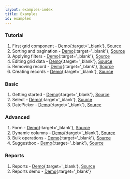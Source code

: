 ```yaml
---
layout: examples-index
title: Examples
id: examples
---
```


### Tutorial

1. First grid component - [Demo](/examples/first-grid-component){:target='_blank'}, [Source](/docs/first-grid-component.html)
2. Sorting and pagination - [Demo](/examples/sorting-and-pagination){:target='_blank'}, [Source](/docs/sorting-and-pagination.html)
3. Applying filters - [Demo](/examples/applying-filters){:target='_blank'}, [Source](/docs/applying-filters.html)
4. Editing grid data - [Demo](/examples/editing-grid-data){:target='_blank'}, [Source](/docs/editing-grid-data.html)
5. Removing record - [Demo](/examples/removing-records){:target='_blank'}, [Source](/docs/removing-records.html)
6. Creating records - [Demo](/examples/creating-records){:target='_blank'}, [Source](/docs/creating-records.html)

### Basic

1. Getting started - [Demo](/examples/getting-started){:target='_blank'}, [Source](/docs/getting-started.html)
2. Select - [Demo](/examples/select){:target='_blank'}, [Source](/docs/select.html)
3. DatePicker - [Demo](/examples/datepicker){:target='_blank'}, [Source](/docs/datepicker.html)

### Advanced

1. Form - [Demo](/examples/form){:target='_blank'}, [Source](/docs/form-example.html)
2. Dynamic columns - [Demo](/examples/dynamic-columns){:target='_blank'}, [Source](/docs/dynamic-columns.html)
3. Bulk operations - [Demo](/examples/bulk-operations){:target='_blank'}, [Source](/docs/bulk-operations.html)
4. Suggestbox - [Demo](/examples/suggest-box){:target='_blank'}, [Source](/docs/suggest-box.html)

### Reports

1. Reports - [Demo](/examples/reports){:target='_blank'}, [Source](/docs/reports-example.html)
2. Reports demo - [Demo](/examples/reports-demo){:target='_blank'}